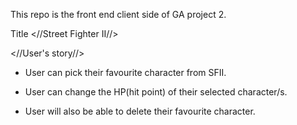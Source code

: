 This repo is the front end client side of GA project 2.

Title <//Street Fighter II//>

<//User's story//>

* User can pick their favourite character from SFII.

* User can change the HP(hit point) of their selected character/s.

* User will also be able to delete their favourite character.
